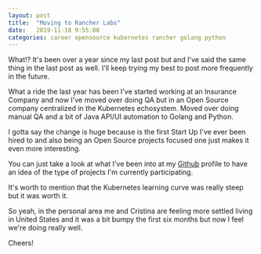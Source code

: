 ```yaml
---
layout: post
title:  "Moving to Rancher Labs"
date:   2019-11-18 9:55:00
categories: career opensource kubernetes rancher golang python
---
```


What!? It's been over a year since my last post but and I've said the same thing in the last post as well. I'll keep trying my best to post more frequently in the future.

What a ride the last year has been I've started working at an Insurance Company and now I've moved over doing QA but in an Open Source company centralized in the Kubernetes echosystem. Moved over doing manual QA and a bit of Java API/UI automation to Golang and Python.

I gotta say the change is huge because is the first Start Up I've ever been hired to and also being an Open Source projects focused one just makes it even more interesting.

You can just take a look at what I've been into at my [Github](https://github.com/izaac) profile to have an idea of the type of projects I'm currently participating.

It's worth to mention that the Kubernetes learning curve was really steep but it was worth it.

So yeah, in the personal area me and Cristina are feeling more settled living in United States and it was a bit bumpy the first six months but now I feel we're doing really well.

Cheers!

